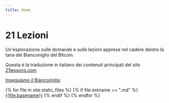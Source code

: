```yaml
---
title: Home
---
```


# 21 Lezioni

Un'esplorazione sulle domande e sulle lezioni apprese nel cadere dentro la tana del Bianconiglio del Bitcoin.

Questa è la traduzione in italiano dei contenuti principali del sito 
[21lessons.com](https://21lessons.com)

[Inseguiamo il Bianconiglio](ch0-00-preface)

{% for file in site.static_files %}
{% if file.extname == ".md" %}
[{{file.basename}}]({{site.baseurl}}/{{file.basename}})
{% endif %}
{% endfor %}

